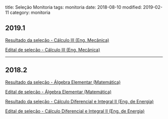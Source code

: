 title: Seleção Monitoria
tags: monitoria
date: 2018-08-10
modified: 2019-02-11
category: monitoria

## 2019.1
[Resultado da seleção - Cálculo III (Eng. Mecânica)]({filename}/arquivos/resultado-monitoria-2019-1-mecanica.pdf)

[Edital de seleção - Cálculo III (Eng. Mecânica)]({filename}/arquivos/edital-monitoria-2019-1-mecanica.pdf)

---

## 2018.2
[Resultado da seleção - Álgebra Elementar (Matemática)]({filename}/arquivos/resultado-monitoria-2018-2-matematica.pdf)

[Edital de seleção - Álgebra Elementar (Matemática)]({filename}/arquivos/edital-monitoria-2018-2-matematica.pdf)

[Resultado da seleção - Cálculo Diferencial e Integral II (Eng. de Energia)]({filename}/arquivos/resultado-monitoria-2018-2-energia.pdf)

[Edital de seleção - Cálculo Diferencial e Integral II (Eng. de Energia)]({filename}/arquivos/edital-monitoria-2018-2-energia.pdf)
